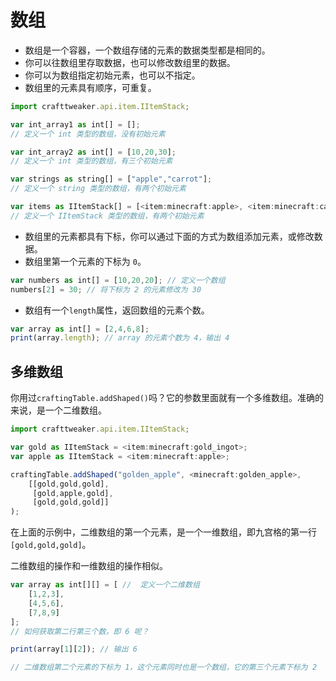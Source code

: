 # 数组

* 数组是一个容器，一个数组存储的元素的数据类型都是相同的。
* 你可以往数组里存取数据，也可以修改数组里的数据。
* 你可以为数组指定初始元素，也可以不指定。
* 数组里的元素具有顺序，可重复。

```javascript
import crafttweaker.api.item.IItemStack;

var int_array1 as int[] = [];
// 定义一个 int 类型的数组，没有初始元素

var int_array2 as int[] = [10,20,30];
// 定义一个 int 类型的数组，有三个初始元素

var strings as string[] = ["apple","carrot"];
// 定义一个 string 类型的数组，有两个初始元素

var items as IItemStack[] = [<item:minecraft:apple>, <item:minecraft:carrot>];
// 定义一个 IItemStack 类型的数组，有两个初始元素
```

* 数组里的元素都具有下标，你可以通过下面的方式为数组添加元素，或修改数据。
* 数组里第一个元素的下标为 `0`。

```javascript
var numbers as int[] = [10,20,20]; // 定义一个数组
numbers[2] = 30; // 将下标为 2 的元素修改为 30
```

* 数组有一个`length`属性，返回数组的元素个数。

```javascript
var array as int[] = [2,4,6,8];
print(array.length); // array 的元素个数为 4，输出 4
```

## 多维数组

你用过`craftingTable.addShaped()`吗？它的参数里面就有一个多维数组。准确的来说，是一个二维数组。

```javascript
import crafttweaker.api.item.IItemStack;

var gold as IItemStack = <item:minecraft:gold_ingot>;
var apple as IItemStack = <item:minecraft:apple>;

craftingTable.addShaped("golden_apple", <minecraft:golden_apple>,
    [[gold,gold,gold],
     [gold,apple,gold],
     [gold,gold,gold]]
);
```

在上面的示例中，二维数组的第一个元素，是一个一维数组，即九宫格的第一行`[gold,gold,gold]`。

二维数组的操作和一维数组的操作相似。

```javascript
var array as int[][] = [ //  定义一个二维数组
    [1,2,3],
    [4,5,6],
    [7,8,9]
];
// 如何获取第二行第三个数，即 6 呢？

print(array[1][2]); // 输出 6

// 二维数组第二个元素的下标为 1，这个元素同时也是一个数组，它的第三个元素下标为 2
```

